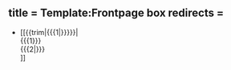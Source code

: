 title = Template:Frontpage box
redirects =
---

* [[{{trim|{{{1|}}}}}|<div class="frontpage-box"><div class="frontpage-box-title">{{{1}}}</div><span class="frontpage-box-description">{{{2|}}}</span></div>]]